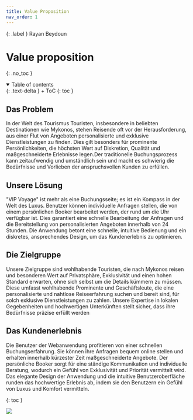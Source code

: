 ```yaml
---
title: Value Proposition
nav_order: 1
---
```


{: .label }
Rayan Beydoun

# Value proposition
{: .no_toc }

<details open markdown="block">
{: .text-delta }
<summary>Table of contents</summary>
+ ToC
{: toc }
</details>

## Das Problem
In der Welt des Tourismus Touristen, insbesondere in beliebten Destinationen wie Mykonos, stehen Reisende oft vor der Herausforderung, aus einer Flut von Angeboten personalisierte und exklusive Dienstleistungen zu finden. Dies gilt besonders für prominente Persönlichkeiten, die höchsten Wert auf Diskretion, Qualität und maßgeschneiderte Erlebnisse legen.Der traditionelle Buchungsprozess kann zeitaufwendig und umständlich sein und macht es schwierig die Bedürfnisse und Vorlieben der anspruchsvollen Kunden zu erfüllen.

## Unsere Lösung
"VIP Voyage" ist mehr als eine Buchungsseite; es ist ein Kompass in der Welt des Luxus. Benutzer können individuelle Anfragen stellen, die von einem persönlichen Booker bearbeitet werden, der rund um die Uhr verfügbar ist. Dies garantiert eine schnelle Bearbeitung der Anfragen und die Bereitstellung von personalisierten Angeboten innerhalb von 24 Stunden. Die Anwendung betont eine schnelle, intuitive Bedienung und ein diskretes, ansprechendes Design, um das Kundenerlebnis zu optimieren.

## Die Zielgruppe
Unsere Zielgruppe sind wohlhabende Touristen, die nach Mykonos reisen und besonderen Wert auf Privatsphäre, Exklusivität und einen hohen Standard erwarten, ohne sich selbst um die Details kümmern zu müssen. Diese umfasst wohlhabende Prominente und Geschäftsleute, die eine personalisierte und nahtlose Reiseerfahrung suchen und bereit sind, für solch exklusive Dienstleistungen zu zahlen. Unsere Expertise in lokalen Gegebenheiten und hochwertigen Unterkünften stellt sicher, dass ihre Bedürfnisse präzise erfüllt werden

## Das Kundenerlebnis
Die Benutzer der Webanwendung profitieren von einer schnellen Buchungserfahrung. Sie können ihre Anfragen bequem online stellen und erhalten innerhalb kürzester Zeit maßgeschneiderte Angebote. Der persönliche Booker sorgt für eine ständige Kommunikation und individuelle Beratung, wodurch ein Gefühl von Exklusivität und Priorität vermittelt wird. Das elegante Design der Anwendung und die intuitive Benutzeroberfläche runden das hochwertige Erlebnis ab, indem sie den Benutzern ein Gefühl von Luxus und Komfort vermitteln.

{: toc }

[![](https://mermaid.ink/img/pako:eNp1kDtvwzAMhP8KwSVLpj4WrW4DtEsGr14UiU7ZSpQrUwGCIP-9cmoHRoFq0ePuPp10QZc8ocHPVLLQuROoQ1kDQVNGTZEyvK-1kZxyEmhJPLzJd-E8KwBNYPcFm7W0gUNRTWLgwdyJi7-lUGkVmU_sCCp1TsF-uF0y2CMZePybXDrsOATYpRwX4Kto7etJLYcRWG7iTHn6j9Ik6TlHO23uzcohskI_xW19TSZHfCJwK6-B5zUSt1jnaNnX77xMoA71gyJ1aOrSU29L0A47uVarLZraszg0mgttsQzeKr2wPWYbfw-vP2iii_g?type=png)](https://mermaid.live/edit#pako:eNp1kDtvwzAMhP8KwSVLpj4WrW4DtEsGr14UiU7ZSpQrUwGCIP-9cmoHRoFq0ePuPp10QZc8ocHPVLLQuROoQ1kDQVNGTZEyvK-1kZxyEmhJPLzJd-E8KwBNYPcFm7W0gUNRTWLgwdyJi7-lUGkVmU_sCCp1TsF-uF0y2CMZePybXDrsOATYpRwX4Kto7etJLYcRWG7iTHn6j9Ik6TlHO23uzcohskI_xW19TSZHfCJwK6-B5zUSt1jnaNnX77xMoA71gyJ1aOrSU29L0A47uVarLZraszg0mgttsQzeKr2wPWYbfw-vP2iii_g)

